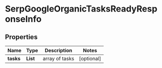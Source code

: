 # SerpGoogleOrganicTasksReadyResponseInfo


## Properties

| Name | Type | Description | Notes |
|------------ | ------------- | ------------- | -------------|
**tasks** | **List<SerpGoogleOrganicTasksReadyTaskInfo>** | array of tasks |[optional]|